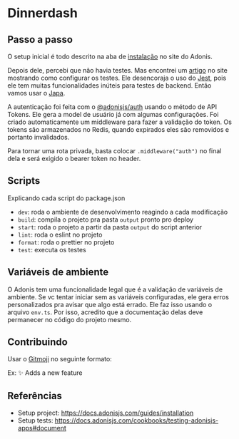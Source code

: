 # Dinnerdash

## Passo a passo

O setup inicial é todo descrito na aba de [instalação](https://docs.adonisjs.com/guides/installation) no site do Adonis.

Depois dele, percebi que não havia testes. Mas encontrei um [artigo](https://docs.adonisjs.com/cookbooks/testing-adonisjs-apps#document) no site mostrando como configurar os testes. Ele desencoraja o uso do [Jest](https://jestjs.io), pois ele tem muitas funcionalidades inúteis para testes de backend. Então vamos usar o [Japa](https://www.npmjs.com/package/japa).

A autenticação foi feita com o [@adonisjs/auth](https://docs.adonisjs.com/guides/auth/introduction) usando o método de API Tokens. Ele gera a model de usuário já com algumas configurações. Foi criado automaticamente um middleware para fazer a validação do token. Os tokens são armazenados no Redis, quando expirados eles são removidos e portanto invalidados.

Para tornar uma rota privada, basta colocar `.middleware("auth")` no final dela e será exigido o bearer token no header.

## Scripts

Explicando cada script do package.json

- `dev`: roda o ambiente de desenvolvimento reagindo a cada modificação
- `build`: compila o projeto pra pasta `output` pronto pro deploy
- `start`: roda o projeto a partir da pasta `output` do script anterior
- `lint`: roda o eslint no projeto
- `format`: roda o prettier no projeto
- `test`: executa os testes

## Variáveis de ambiente

O Adonis tem uma funcionalidade legal que é a validação de variáveis de ambiente. Se vc tentar iniciar sem as variáveis configuradas, ele gera erros personalizados pra avisar que algo está errado. Ele faz isso usando o arquivo `env.ts`. Por isso, acredito que a documentação delas deve permanecer no código do projeto mesmo.

## Contribuindo

Usar o [Gitmoji](https://gitmoji.dev) no seguinte formato: <emoji> <mensagem de commit>

Ex: ✨ Adds a new feature

## Referências

- Setup project: https://docs.adonisjs.com/guides/installation
- Setup tests: https://docs.adonisjs.com/cookbooks/testing-adonisjs-apps#document
